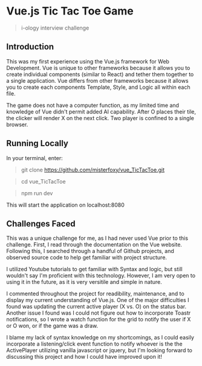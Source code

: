 # Vue.js Tic Tac Toe Game

> i-ology interview challenge

## Introduction

This was my first experience using the Vue.js framework for Web Development. Vue is unique to other frameworks because it allows you to create individual components (similar to React) and tether them together to a single application. Vue differs from other frameworks because it allows you to create each components Template, Style, and Logic all within each file.

The game does not have a computer function, as my limited time and knowledge of Vue didn't permit added AI capability. After O places their tile, the clicker will render X on the next click. Two player is confined to a single browser.

## Running Locally
In your terminal, enter:

> git clone https://github.com/misterfoxy/vue_TicTacToe.git

> cd vue_TicTacToe

> npm run dev

This will start the application on localhost:8080


## Challenges Faced

This was a unique challenge for me, as I had never used Vue prior to this challenge. First, I read through the documentation on the Vue website. Following this, I searched through a handful of Github projects, and observed source code to help get familiar with project structure.

I utilized Youtube tutorials to get familiar with Syntax and logic, but still wouldn't say I'm proficient with this technology. However, I am very open to using it in the future, as it is very versitile and simple in nature.

I commented throughout the project for readibility, maintenance, and to display my current understanding of Vue.js. One of the major difficulties I found was updating the current active player (X vs. O) on the status bar. Another issue I found was I could not figure out how to incorporate Toastr notifications, so I wrote a watch function for the grid to notify the user if X or O won, or if the game was a draw.

 I blame my lack of syntax knowledge on my shortcomings, as I could easily incorporate a listening/click event function to notify whoever is the the ActivePlayer utilizing vanilla javascript or jquery, but I'm looking forward to discussing this project and how I could have improved upon it!  
